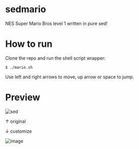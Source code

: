 # sedmario
NES Super Mario Bros level 1 written in pure sed!

# How to run

Clone the repo and run the shell script wrapper:
```
$ ./mario.sh
```

Use left and right arrows to move, up arrow or space to jump.

# Preview
![sed](https://media.giphy.com/media/v1.Y2lkPTc5MGI3NjExaWN2NmFsZzM1emo0ajVwa25hY2FtNXI1Y2sxMDNxYzBxdXRlbTZ0dyZlcD12MV9pbnRlcm5hbF9naWZfYnlfaWQmY3Q9Zw/v5hpawf0kYERgHR9Fg/giphy.gif)

↑ original

↓ customize

![image](https://github.com/ragingo/sedmario/assets/4784032/3c725444-0712-4f16-9b29-c5926f0731dd)

